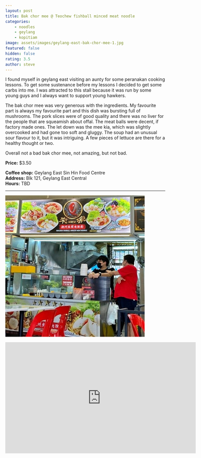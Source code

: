 ```yaml
---
layout: post
title: Bak chor mee @ Teochew fishball minced meat noodle
categories: 
    - noodles
    - geylang
    - kopitiam
image: assets/images/geylang-east-bak-chor-mee-1.jpg
featured: false
hidden: false
rating: 3.5
author: steve
---
```

I found myself in geylang east visiting an aunty for some peranakan cooking lessons. To get some sustenance before my lessons I decided to get some carbs into me. I was attracted to this stall because it was run by some young guys and I always want to support young hawkers. 

The bak chor mee was very generous with the ingredients. My favourite part is always my favourite part and this dish was bursting full of mushrooms. The pork slices were of good quality and there was no liver for the people that are squeamish about offal. The meat balls were decent, if factory made ones. The let down was the mee kia, which was slightly overcooked and had gone too soft and gluggy. The soup had an unusual sour flavour to it, but it was intriguing. A few pieces of lettuce are there for a healthy thought or two.

Overall not a bad bak chor mee, not amazing, but not bad.

**Price:** $3.50  

**Coffee shop:** Geylang East Sin Hin Food Centre  
**Address:** Blk 121, Geylang East Central  
**Hours:** TBD  

***  

![Teochew fishball minced meat noodle](/assets/images/geylang-east-bak-chor-mee-2.jpg "Teochew fishball minced meat noodle")

<iframe src="https://www.google.com/maps/embed?pb=!1m14!1m8!1m3!1d15955.051513396604!2d103.8853054!3d1.3179163!3m2!1i1024!2i768!4f13.1!3m3!1m2!1s0x0%3A0xf7c9d006020ca718!2sGeylang%20East%20Sin%20Hin%20Food%20Centre!5e0!3m2!1sen!2ssg!4v1619077505328!5m2!1sen!2ssg" width="600" height="350" style="border:0;" allowfullscreen="" loading="lazy"></iframe>